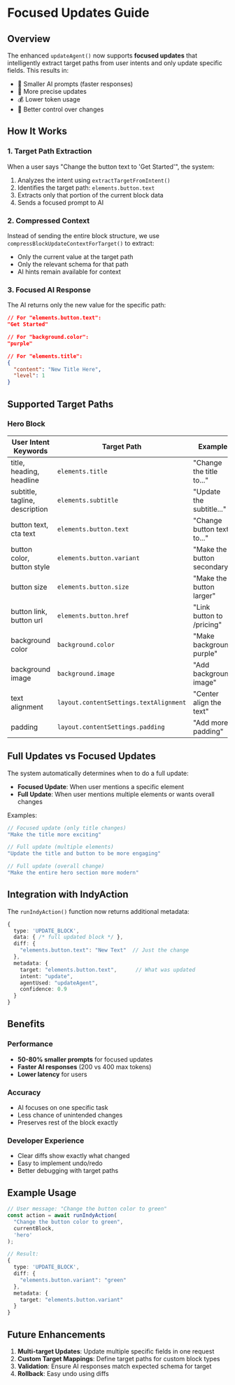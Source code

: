 # Focused Updates Guide

## Overview

The enhanced `updateAgent()` now supports **focused updates** that intelligently extract target paths from user intents and only update specific fields. This results in:

- 🚀 Smaller AI prompts (faster responses)
- 🎯 More precise updates
- 💰 Lower token usage
- 🔧 Better control over changes

## How It Works

### 1. Target Path Extraction

When a user says "Change the button text to 'Get Started'", the system:

1. Analyzes the intent using `extractTargetFromIntent()`
2. Identifies the target path: `elements.button.text`
3. Extracts only that portion of the current block data
4. Sends a focused prompt to AI

### 2. Compressed Context

Instead of sending the entire block structure, we use `compressBlockUpdateContextForTarget()` to extract:

- Only the current value at the target path
- Only the relevant schema for that path
- AI hints remain available for context

### 3. Focused AI Response

The AI returns only the new value for the specific path:

```json
// For "elements.button.text":
"Get Started"

// For "background.color":
"purple"

// For "elements.title":
{
  "content": "New Title Here",
  "level": 1
}
```

## Supported Target Paths

### Hero Block

| User Intent Keywords | Target Path | Example |
|---------------------|-------------|---------|
| title, heading, headline | `elements.title` | "Change the title to..." |
| subtitle, tagline, description | `elements.subtitle` | "Update the subtitle..." |
| button text, cta text | `elements.button.text` | "Change button text to..." |
| button color, button style | `elements.button.variant` | "Make the button secondary" |
| button size | `elements.button.size` | "Make the button larger" |
| button link, button url | `elements.button.href` | "Link button to /pricing" |
| background color | `background.color` | "Make background purple" |
| background image | `background.image` | "Add background image" |
| text alignment | `layout.contentSettings.textAlignment` | "Center align the text" |
| padding | `layout.contentSettings.padding` | "Add more padding" |

## Full Updates vs Focused Updates

The system automatically determines when to do a full update:

- **Focused Update**: When user mentions a specific element
- **Full Update**: When user mentions multiple elements or wants overall changes

Examples:

```typescript
// Focused update (only title changes)
"Make the title more exciting"

// Full update (multiple elements)
"Update the title and button to be more engaging"

// Full update (overall change)
"Make the entire hero section more modern"
```

## Integration with IndyAction

The `runIndyAction()` function now returns additional metadata:

```typescript
{
  type: 'UPDATE_BLOCK',
  data: { /* full updated block */ },
  diff: { 
    "elements.button.text": "New Text"  // Just the change
  },
  metadata: {
    target: "elements.button.text",      // What was updated
    intent: "update",
    agentUsed: "updateAgent",
    confidence: 0.9
  }
}
```

## Benefits

### Performance
- **50-80% smaller prompts** for focused updates
- **Faster AI responses** (200 vs 400 max tokens)
- **Lower latency** for users

### Accuracy
- AI focuses on one specific task
- Less chance of unintended changes
- Preserves rest of the block exactly

### Developer Experience
- Clear diffs show exactly what changed
- Easy to implement undo/redo
- Better debugging with target paths

## Example Usage

```typescript
// User message: "Change the button color to green"
const action = await runIndyAction(
  "Change the button color to green",
  currentBlock,
  'hero'
);

// Result:
{
  type: 'UPDATE_BLOCK',
  diff: {
    "elements.button.variant": "green"
  },
  metadata: {
    target: "elements.button.variant"
  }
}
```

## Future Enhancements

1. **Multi-target Updates**: Update multiple specific fields in one request
2. **Custom Target Mappings**: Define target paths for custom block types
3. **Validation**: Ensure AI responses match expected schema for target
4. **Rollback**: Easy undo using diffs 